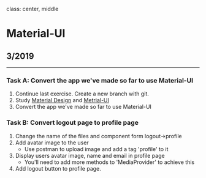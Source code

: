 class: center, middle

# Material-UI

## 3/2019

---
### Task A: Convert the app we've made so far to use Material-UI
1. Continue last exercise. Create a new branch with git.
1. Study [Material Design](https://material.io/design/introduction/) and [Metrial-UI](https://material-ui.com/)
1. Convert the app we've made so far to use Material-UI
  
### Task B: Convert logout page to profile page
1. Change the name of the files and component form logout->profile
1. Add avatar image to the user
    - Use postman to upload image and add a tag 'profile' to it
1. Display users avatar image, name and email in profile page
    - You'll need to add more methods to 'MediaProvider' to achieve this
1. Add logout button to profile page.

